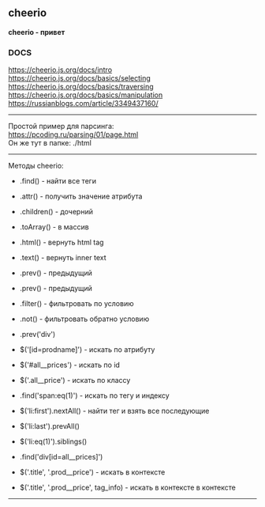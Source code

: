 ## cheerio  

**cheerio - привет**  

### DOCS  
https://cheerio.js.org/docs/intro  
https://cheerio.js.org/docs/basics/selecting  
https://cheerio.js.org/docs/basics/traversing  
https://cheerio.js.org/docs/basics/manipulation  
https://russianblogs.com/article/3349437160/  

---  

Простой пример для парсинга:  
https://pcoding.ru/parsing/01/page.html  
Он же тут в папке: ./html  

---  

Методы cheerio:  

- .find() - найти все теги  
- .attr() - получить значение атрибута  
- .children() - дочерний  
- .toArray() - в массив  
- .html() - вернуть html tag  
- .text() - вернуть inner text  
- .prev() - предыдущий  
- .prev() - предыдущий  
- .filter() - фильтровать по условию  
- .not() - фильтровать обратно условию  
- .prev('div')  

- $('[id=prodname]') - искать по атрибуту  
- $('#all__prices') - искать по id  
- $('.all__price') - искать по классу  
- .find('span:eq(1)') - искать по тегу и индексу  
- $('li:first').nextAll() - найти тег и взять все последующие  
- $('li:last').prevAll()  
- $('li:eq(1)').siblings()  
- .find('div[id=all__prices]')  
- $('.title', '.prod__price') - искать в контексте  
- $('.title', '.prod__price', tag_info) - искать в контексте в контексте  

---
